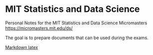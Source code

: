 # MIT Statistics and Data Science

Personal Notes for the MIT Statistics and Data Science Micromasters
https://micromasters.mit.edu/ds/

The goal is to prepare documents that can be used during the exams.

[Markdown latex](https://victoromondi1997.github.io/blog/latex/markdown/2020/07/03/Markdown-LaTeX.html)
